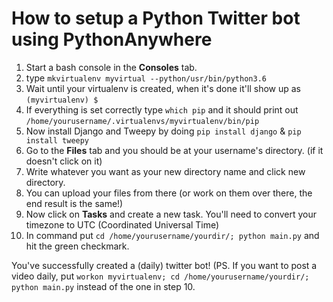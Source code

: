 # How to setup a Python Twitter bot using PythonAnywhere
1. Start a bash console in the **Consoles** tab.
2. type `mkvirtualenv myvirtual --python/usr/bin/python3.6`
3. Wait until your virtualenv is created, when it's done it'll show up as `(myvirtualenv) $`
4. If everything is set correctly type `which pip` and it should print out `/home/yourusername/.virtualenvs/myvirtualenv/bin/pip`
5. Now install Django and Tweepy by doing `pip install django` & `pip install tweepy`
6. Go to the **Files** tab and you should be at your username's directory. (if it doesn't click on it)
7. Write whatever you want as your new directory name and click new directory.
8. You can upload your files from there (or work on them over there, the end result is the same!)
9. Now click on **Tasks** and create a new task. You'll need to convert your timezone to UTC (Coordinated Universal Time)
10. In command put `cd /home/yourusername/yourdir/; python main.py` and hit the green checkmark.

You've successfully created a (daily) twitter bot!
(PS. If you want to post a video daily, put `workon myvirtualenv; cd /home/yourusername/yourdir/; python main.py` instead of the one in step 10.
